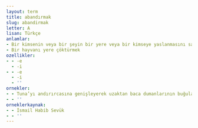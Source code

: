 ```yaml
---
layout: term
title: abandırmak
slug: abandirmak
letter: A
lisan: Türkçe
anlamlar:
- Bir kimsenin veya bir şeyin bir yere veya bir kimseye yaslanmasını sağlamak
- Bir hayvanı yere çöktürmek
ozellikler:
- - -e
  - -i
- - -e
  - -i
  - ''
ornekler:
- - Tuna’yı andırırcasına genişleyerek uzaktan baca dumanlarının buğuları altında hülyalı bir tablo gibi görünen büyükçe bir şehri kıyısına abandırmış güzelim Ren.
- - ''
orneklerkaynak:
- - İsmail Habib Sevük
- - ''
---
```


